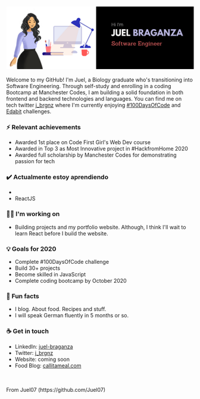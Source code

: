 <img src= "https://github.com/Juel07/Juel07/blob/master/github-banner-BW.png"></img>
<br>
<br>
Welcome to my GitHub! I'm Juel, a Biology graduate who's transitioning into Software Engineering. Through self-study and enrolling in a coding Bootcamp at Manchester Codes, I am building a solid foundation in both frontend and backend technologies and languages. You can find me on tech twitter <a href = "https://twitter.com/j_brgnz">j_brgnz</a> where I'm currently enjoying  <a href="https://twitter.com/search?q=%23100DaysOfCode&src=hashtag_click">#100DaysOfCode</a> and <a href="https://edabit.com/challenges">Edabit</a> challenges.

### ⚡ Relevant achievements
- Awarded 1st place on Code First Girl's Web Dev course
- Awarded in Top 3 as Most Innovative project in #HackfromHome 2020 
- Awarded full scholarship by Manchester Codes for demonstrating passion for tech

### ✔️ Actualmente estoy aprendiendo
- 
- ReactJS

### 👩‍💻 I'm working on
- Building projects and my portfolio website. 
Although, I think I'll wait to learn React before I build the website.

### 💡 Goals for 2020
- Complete #100DaysOfCode challenge
- Build 30+ projects 
- Become skilled in JavaScript
- Complete coding bootcamp by October 2020

### 🌴 Fun facts
- I blog. About food. Recipes and stuff. 
- I will speak German fluently in 5 months or so.

### ☕ Get in touch
- LinkedIn: <a href = "https://www.linkedin.com/in/juel-braganza/">juel-braganza</a>
- Twitter: <a href = "https://twitter.com/j_brgnz">j_brgnz</a>
- Website: coming soon
- Food Blog: <a href = "https://callitameal.com">callitameal.com</a>
<br>
<br>
From Juel07 (https://github.com/Juel07)
